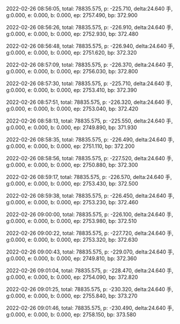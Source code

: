 2022-02-26 08:56:05, total: 78835.575, p: -225.710, delta:24.640 手, g:0.000, e: 0.000, b: 0.000, ep: 2757.490, bp: 372.900

2022-02-26 08:56:26, total: 78835.575, p: -226.910, delta:24.640 手, g:0.000, e: 0.000, b: 0.000, ep: 2752.930, bp: 372.480

2022-02-26 08:56:48, total: 78835.575, p: -226.940, delta:24.640 手, g:0.000, e: 0.000, b: 0.000, ep: 2751.620, bp: 372.320

2022-02-26 08:57:09, total: 78835.575, p: -226.370, delta:24.640 手, g:0.000, e: 0.000, b: 0.000, ep: 2756.030, bp: 372.800

2022-02-26 08:57:30, total: 78835.575, p: -225.710, delta:24.640 手, g:0.000, e: 0.000, b: 0.000, ep: 2753.410, bp: 372.390

2022-02-26 08:57:51, total: 78835.575, p: -226.320, delta:24.640 手, g:0.000, e: 0.000, b: 0.000, ep: 2753.040, bp: 372.420

2022-02-26 08:58:13, total: 78835.575, p: -225.550, delta:24.640 手, g:0.000, e: 0.000, b: 0.000, ep: 2749.890, bp: 371.930

2022-02-26 08:58:35, total: 78835.575, p: -226.490, delta:24.640 手, g:0.000, e: 0.000, b: 0.000, ep: 2751.110, bp: 372.200

2022-02-26 08:58:56, total: 78835.575, p: -227.520, delta:24.640 手, g:0.000, e: 0.000, b: 0.000, ep: 2750.880, bp: 372.300

2022-02-26 08:59:17, total: 78835.575, p: -226.570, delta:24.640 手, g:0.000, e: 0.000, b: 0.000, ep: 2753.430, bp: 372.500

2022-02-26 08:59:38, total: 78835.575, p: -226.450, delta:24.640 手, g:0.000, e: 0.000, b: 0.000, ep: 2753.230, bp: 372.460

2022-02-26 09:00:00, total: 78835.575, p: -226.100, delta:24.640 手, g:0.000, e: 0.000, b: 0.000, ep: 2753.980, bp: 372.510

2022-02-26 09:00:22, total: 78835.575, p: -227.720, delta:24.640 手, g:0.000, e: 0.000, b: 0.000, ep: 2753.320, bp: 372.630

2022-02-26 09:00:43, total: 78835.575, p: -229.070, delta:24.640 手, g:0.000, e: 0.000, b: 0.000, ep: 2749.810, bp: 372.360

2022-02-26 09:01:04, total: 78835.575, p: -228.470, delta:24.640 手, g:0.000, e: 0.000, b: 0.000, ep: 2754.090, bp: 372.820

2022-02-26 09:01:25, total: 78835.575, p: -230.320, delta:24.640 手, g:0.000, e: 0.000, b: 0.000, ep: 2755.840, bp: 373.270

2022-02-26 09:01:46, total: 78835.575, p: -230.490, delta:24.640 手, g:0.000, e: 0.000, b: 0.000, ep: 2758.150, bp: 373.580